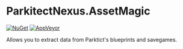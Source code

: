 ParkitectNexus.AssetMagic
=========

[![NuGet](https://img.shields.io/nuget/v/ParkitectNexus.AssetMagic.svg)](https://www.nuget.org/packages/ParkitectNexus.AssetMagic/)
[![AppVeyor](https://img.shields.io/appveyor/ci/ikkentim/assetmagic.svg)](https://ci.appveyor.com/project/ikkentim/assetmagic)

Allows you to extract data from Parktict's blueprints and savegames.
